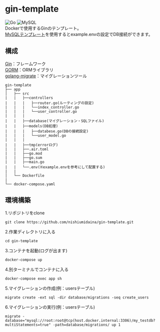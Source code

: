 # gin-template  
![Go](https://img.shields.io/badge/-Go-76E1FE.svg?logo=go&style=plastic)
![MySQL](https://img.shields.io/badge/-Mysql-4479A1.svg?logo=mysql&style=plastic)  
 Dockerで使用するGinのテンプレート。  
 [MySQLテンプレート](https://github.com/nishiumidaina/mysql-template)を使用するとexample.envの設定でDB接続ができます。
## 構成
[Gin](https://github.com/gin-gonic/gin)：フレームワーク  
[GORM](https://gorm.io/ja_JP/docs/index.html)：ORMライブラリ  
[golang-migrate](https://github.com/golang-migrate/migrate)：マイグレーションツール  
```
gin-template
├── app
│   ├── src
|   |   ├──controllers
|   |   |   ├──router.go(ルーティングの設定)
|   |   |   └──index_controller.go
|   |   |   └──user_controller.go
|   |   |
|   |   ├──database(マイグレーション・SQLファイル)
|   |   ├──models(DB処理)
|   |   |   ├──databese.go(DBの接続設定)
|   |   |   └──user_model.go
|   |   |
|   |   ├──tmp(errorログ)
|   |   ├──.air.toml
|   |   ├──go.mod
|   |   ├──go.sum
|   |   ├──main.go
|   |   └──.env(※example.envを参考にして配置する)
|   |
│   └── Dockerfile
|
└── docker-compose.yaml
```
## 環境構築
1.リポジトリをclone
```
git clone https://github.com/nishiumidaina/gin-template.git
```
2.作業ディレクトリに入る
```
cd gin-template
```
3.コンテナを起動(ログが出ます)
```
docker-compose up
```
4.別ターミナルでコンテナに入る
```
docker-compose exec app sh
```
5.マイグレーションの作成(例：usersテーブル)
```
migrate create -ext sql -dir database/migrations -seq create_users
```
6.マイグレーションの実行(例：usersテーブル)
```
migrate -database="mysql://root:root@tcp(host.docker.internal:3306)/my_testdb?multiStatements=true" -path=database/migrations/ up 1
```
